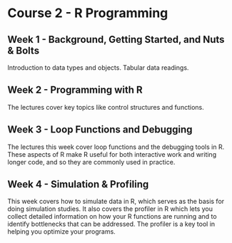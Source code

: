 # Course 2 - R Programming

## Week 1 - Background, Getting Started, and Nuts & Bolts
Introduction to data types and objects. Tabular data readings.

## Week 2 - Programming with R
The lectures cover key topics like control structures and functions.

## Week 3 - Loop Functions and Debugging
The lectures this week cover loop functions and the debugging tools in R. These aspects of R make R useful for both interactive work and writing longer code, and so they are commonly used in practice.

## Week 4 - Simulation & Profiling
This week covers how to simulate data in R, which serves as the basis for doing simulation studies. It also covers the profiler in R which lets you collect detailed information on how your R functions are running and to identify bottlenecks that can be addressed. The profiler is a key tool in helping you optimize your programs.
